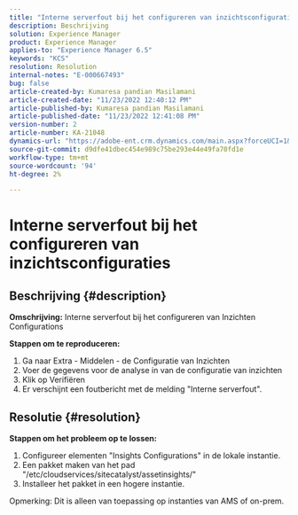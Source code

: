```yaml
---
title: "Interne serverfout bij het configureren van inzichtsconfiguraties"
description: Beschrijving
solution: Experience Manager
product: Experience Manager
applies-to: "Experience Manager 6.5"
keywords: "KCS"
resolution: Resolution
internal-notes: "E-000667493"
bug: false
article-created-by: Kumaresa pandian Masilamani
article-created-date: "11/23/2022 12:40:12 PM"
article-published-by: Kumaresa pandian Masilamani
article-published-date: "11/23/2022 12:41:08 PM"
version-number: 2
article-number: KA-21048
dynamics-url: "https://adobe-ent.crm.dynamics.com/main.aspx?forceUCI=1&pagetype=entityrecord&etn=knowledgearticle&id=3632d4f7-2b6b-ed11-9561-6045bd006b3d"
source-git-commit: d9dfe41dbec454e989c75be293e44e49fa70fd1e
workflow-type: tm+mt
source-wordcount: '94'
ht-degree: 2%

---
```


# Interne serverfout bij het configureren van inzichtsconfiguraties

## Beschrijving {#description}


<b>Omschrijving:</b>
Interne serverfout bij het configureren van Inzichten Configurations

<b>Stappen om te reproduceren:</b>

1. Ga naar Extra - Middelen - de Configuratie van Inzichten
2. Voer de gegevens voor de analyse in van de configuratie van inzichten
3. Klik op Verifiëren
4. Er verschijnt een foutbericht met de melding &quot;Interne serverfout&quot;.



## Resolutie {#resolution}


<b>Stappen om het probleem op te lossen: </b>

1. Configureer elementen &quot;Insights Configurations&quot; in de lokale instantie.
2. Een pakket maken van het pad &quot;/etc/cloudservices/sitecatalyst/assetinsights/&quot;
3. Installeer het pakket in een hogere instantie.


Opmerking: Dit is alleen van toepassing op instanties van AMS of on-prem.

